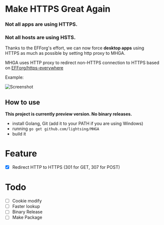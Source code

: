 # Make HTTPS Great Again

### **Not all apps are using HTTPS.**
### **Not all hosts are using HSTS.**

Thanks to the EFForg's effort,
we can now force **desktop apps** using HTTPS as much as possible
by setting http proxy to MHGA.

MHGA uses HTTP proxy to redirect non-HTTPS connection to HTTPS
based on [EFForg/https-everywhere](https://github.com/EFForg/https-everywhere)

Example:

![Screenshot](https://user-images.githubusercontent.com/15951701/36340403-191cfd44-1417-11e8-911d-62a26f8d29c1.png)

## How to use

**This project is currently preview version. No binary releases.**

- install Golang, Git (add it to your PATH if you are using Windows)
- running `go get github.com/lightsing/MHGA`
- build it

# Feature

- [x] Redirect HTTP to HTTPS (301 for GET, 307 for POST)

# Todo

- [ ] Cookie modify
- [ ] Faster lookup
- [ ] Binary Release
- [ ] Make Package
